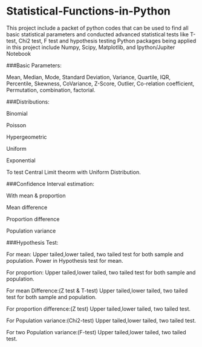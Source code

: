 # Statistical-Functions-in-Python
This project include a packet of python codes that can be used to find all basic statistical parameters and conducted advanced statistical tests like T-test, Chi2 test, F test and hypothesis testing 
Python packages being applied in this project include Numpy, Scipy, Matplotlib, and Ipython/Jupiter Notebook

###Basic Parameters:

Mean, Median, Mode, Standard Deviation, Variance, Quartile, IQR, Percentile, Skewness, CoVariance, Z-Score, Outlier, Co-relation coefficient, Permutation, combination, factorial.

###Distributions:

Binomial

Poisson 

Hypergeometric

Uniform

Exponential

To test Central Limit theorm with Uniform Distribution.


###Confidence Interval estimation:

With mean & proportion

Mean difference

Proportion difference

Population variance



###Hypothesis Test:

For mean: 
Upper tailed,lower tailed, two tailed test for both sample and population.
Power in Hypothesis test for mean.

For proportion: 
Upper tailed,lower tailed, two tailed test for both sample and population.

For mean Difference:(Z test & T-test)
Upper tailed,lower tailed, two tailed test for both sample and population.

For proportion difference:(Z test)
Upper tailed,lower tailed, two tailed test.

For Population variance:(Chi2-test)
Upper tailed,lower tailed, two tailed test.

For two Population variance:(F-test)
Upper tailed,lower tailed, two tailed test.
